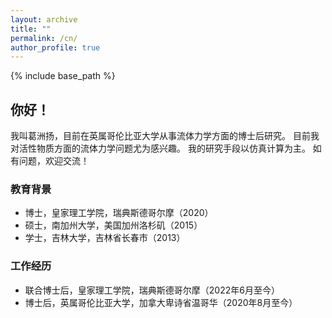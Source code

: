 ```yaml
---
layout: archive
title: ""
permalink: /cn/
author_profile: true
---
```


{% include base_path %}

## 你好！

我叫葛洲扬，目前在英属哥伦比亚大学从事流体力学方面的博士后研究。
目前我对活性物质方面的流体力学问题尤为感兴趣。
我的研究手段以仿真计算为主。
如有问题，欢迎交流！

### 教育背景

* 博士，皇家理工学院，瑞典斯德哥尔摩（2020）
* 硕士，南加州大学，美国加州洛杉矶（2015）
* 学士，吉林大学，吉林省长春市（2013）

### 工作经历

* 联合博士后，皇家理工学院，瑞典斯德哥尔摩（2022年6月至今）
* 博士后，英属哥伦比亚大学，加拿大卑诗省温哥华（2020年8月至今）
